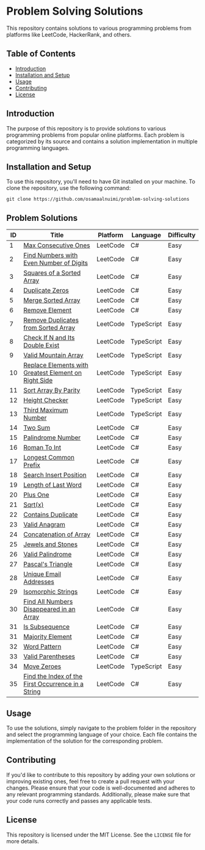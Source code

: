 # Problem Solving Solutions

This repository contains solutions to various programming problems from platforms like LeetCode, HackerRank, and others.

## Table of Contents

- [Introduction](#introduction)
- [Installation and Setup](#installation-and-setup)
- [Usage](#usage)
- [Contributing](#contributing)
- [License](#license)

## Introduction

The purpose of this repository is to provide solutions to various programming problems from popular online platforms. Each problem is categorized by its source and contains a solution implementation in multiple programming languages.

## Installation and Setup

To use this repository, you'll need to have Git installed on your machine. To clone the repository, use the following command:<br />
```console
git clone https://github.com/osamaalnuimi/problem-solving-solutions
```


## Problem Solutions

| ID | Title | Platform | Language | Difficulty |
|----|-------|----------|------------|----------|
| 1 | [Max Consecutive Ones](https://leetcode.com/explore/learn/card/fun-with-arrays/521/introduction/3238/) | LeetCode | C# | Easy
| 2 | [Find Numbers with Even Number of Digits](https://leetcode.com/explore/learn/card/fun-with-arrays/521/introduction/3237/)| LeetCode | C# | Easy
| 3 | [Squares of a Sorted Array](https://leetcode.com/explore/learn/card/fun-with-arrays/521/introduction/3240/) | LeetCode | C# | Easy
| 4 | [Duplicate Zeros](https://leetcode.com/explore/learn/card/fun-with-arrays/525/inserting-items-into-an-array/3245/) | LeetCode | C# | Easy
| 5 | [Merge Sorted Array](https://leetcode.com/explore/learn/card/fun-with-arrays/525/inserting-items-into-an-array/3253/) | LeetCode | C# | Easy
| 6 | [Remove Element](https://leetcode.com/explore/learn/card/fun-with-arrays/526/deleting-items-from-an-array/3247/) | LeetCode | C# | Easy
| 7 | [Remove Duplicates from Sorted Array](https://leetcode.com/explore/learn/card/fun-with-arrays/526/deleting-items-from-an-array/3248/) | LeetCode | TypeScript | Easy
| 8 | [Check If N and Its Double Exist](https://leetcode.com/explore/learn/card/fun-with-arrays/527/searching-for-items-in-an-array/3250/) | LeetCode | TypeScript | Easy
| 9 | [Valid Mountain Array](https://leetcode.com/explore/learn/card/fun-with-arrays/527/searching-for-items-in-an-array/3251/) | LeetCode | TypeScript | Easy
| 10 | [Replace Elements with Greatest Element on Right Side](https://leetcode.com/explore/learn/card/fun-with-arrays/511/in-place-operations/3259/) | LeetCode | TypeScript | Easy
| 11 | [Sort Array By Parity](https://leetcode.com/explore/learn/card/fun-with-arrays/511/in-place-operations/3260/) | LeetCode | TypeScript | Easy
| 12 | [Height Checker](https://leetcode.com/explore/learn/card/fun-with-arrays/523/conclusion/3228/) | LeetCode | TypeScript | Easy
| 13 | [Third Maximum Number](https://leetcode.com/explore/learn/card/fun-with-arrays/523/conclusion/3231/) | LeetCode | TypeScript | Easy
| 14 | [Two Sum](https://leetcode.com/problems/two-sum/description/) | LeetCode | C# | Easy
| 15 | [Palindrome Number](https://leetcode.com/problems/palindrome-number/description/) | LeetCode | C# | Easy
| 16 | [Roman To Int](https://leetcode.com/problems/roman-to-integer/description/) | LeetCode | C# | Easy
| 17 | [Longest Common Prefix](https://leetcode.com/problems/longest-common-prefix/description/) | LeetCode | C# | Easy
| 18 | [Search Insert Position](https://leetcode.com/problems/search-insert-position/description/) | LeetCode | C# | Easy
| 19 | [Length of Last Word](https://leetcode.com/problems/length-of-last-word/submissions/952292886/) | LeetCode | C# | Easy
| 20 | [Plus One](https://leetcode.com/problems/plus-one/description/) | LeetCode | C# | Easy
| 21 | [Sqrt(x)](https://leetcode.com/problems/sqrtx/description/) | LeetCode | C# | Easy
| 22 | [Contains Duplicate](https://leetcode.com/problems/contains-duplicate/description/) | LeetCode | C# | Easy
| 23 | [Valid Anagram](https://leetcode.com/problems/valid-anagram/description/) | LeetCode | C# | Easy
| 24 | [Concatenation of Array](https://leetcode.com/problems/concatenation-of-array/) | LeetCode | C# | Easy
| 25 | [Jewels and Stones](https://leetcode.com/problems/jewels-and-stones/) | LeetCode | C# | Easy
| 26 | [Valid Palindrome](https://leetcode.com/problems/valid-palindrome/) | LeetCode | C# | Easy
| 27 | [Pascal's Triangle](https://leetcode.com/problems/pascals-triangle/) | LeetCode | C# | Easy
| 28 | [Unique Email Addresses](https://leetcode.com/problems/unique-email-addresses/description/) | LeetCode | C# | Easy
| 29 | [Isomorphic Strings](https://leetcode.com/problems/isomorphic-strings/description/) | LeetCode | C# | Easy
|30 | [Find All Numbers Disappeared in an Array](https://leetcode.com/problems/find-all-numbers-disappeared-in-an-array/description/) | LeetCode | C# | Easy
|31 | [ Is Subsequence](https://leetcode.com/problems/is-subsequence/description/) | LeetCode | C# | Easy
|31 | [Majority Element](https://leetcode.com/problems/majority-element/description/) | LeetCode | C# | Easy
|32 | [Word Pattern](https://leetcode.com/problems/word-pattern/description/) | LeetCode | C# | Easy
|33 | [Valid Parentheses](https://leetcode.com/problems/valid-parentheses/) | LeetCode | C# | Easy
|34 | [Move Zeroes ](https://leetcode.com/problems/move-zeroes/) | LeetCode | TypeScript | Easy
|35 | [Find the Index of the First Occurrence in a String ](https://leetcode.com/problems/find-the-index-of-the-first-occurrence-in-a-string/) | LeetCode | C# | Easy
## Usage

To use the solutions, simply navigate to the problem folder in the repository and select the programming language of your choice. Each file contains the implementation of the solution for the corresponding problem.

## Contributing

If you'd like to contribute to this repository by adding your own solutions or improving existing ones, feel free to create a pull request with your changes. Please ensure that your code is well-documented and adheres to any relevant programming standards. Additionally, please make sure that your code runs correctly and passes any applicable tests.

## License

This repository is licensed under the MIT License. See the `LICENSE` file for more details.


